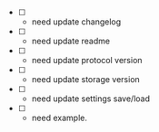 - [ ] - need update changelog
- [ ] - need update readme
- [ ] - need update protocol version
- [ ] - need update storage version
- [ ] - need update settings save/load
- [ ] - need example.

